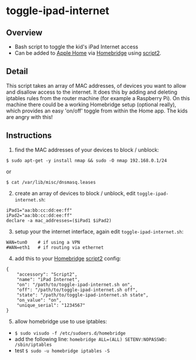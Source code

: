 # toggle-ipad-internet

## Overview

- Bash script to toggle the kid's iPad Internet access
- Can be added to [Apple Home](https://www.apple.com/home-app/) via [Homebridge](https://homebridge.io) using [script2](https://github.com/pponce/homebridge-script2).

## Detail

This script takes an array of MAC addresses, of devices you want to allow and disallow access to the internet.
It does this by adding and deleting iptables rules from the router machine (for example a Raspberry Pi).
On this machine there could be a working Homebridge setup (optional really), which provides an easy 'on/off' toggle from within the Home app.
The kids are angry with this!

## Instructions

1. find the MAC addresses of your devices to block / unblock:
```
$ sudo apt-get -y install nmap && sudo -O nmap 192.168.0.1/24
```
or
```
$ cat /var/lib/misc/dnsmasq.leases
```

2. create an array of devices to block / unblock, edit `toggle-ipad-internet.sh`:
```
iPad1="aa:bb:cc:dd:ee:ff"
iPad2="aa:bb:cc:dd:ee:ff"
declare -a mac_addresses=($iPad1 $iPad2)
```

3. setup your the internet interface, again edit `toggle-ipad-internet.sh`:
```
WAN=tun0	# if using a VPN
#WAN=eth1	# if routing via ethernet
```

4. add this to your [Homebridge](https://homebridge.io) [script2](https://github.com/pponce/homebridge-script2) config:
```
{
	"accessory": "Script2",
	"name": "iPad Internet",
	"on": "/path/to/toggle-ipad-internet.sh on",
	"off": "/path/to/toggle-ipad-internet.sh off",
	"state": "/path/to/toggle-ipad-internet.sh state",
	"on_value": "on",
	"unique_serial": "1234567"
}
```

5. allow homebridge use to use iptables:
- `$ sudo visudo -f /etc/sudoers.d/homebridge`
- add the following line: `homebridge ALL=(ALL) SETENV:NOPASSWD: /sbin/iptables`
- test `$ sudo -u homebridge iptables -S`
